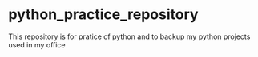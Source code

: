 # python_practice_repository
This repository is for pratice of python and to backup my python projects
used in my office
